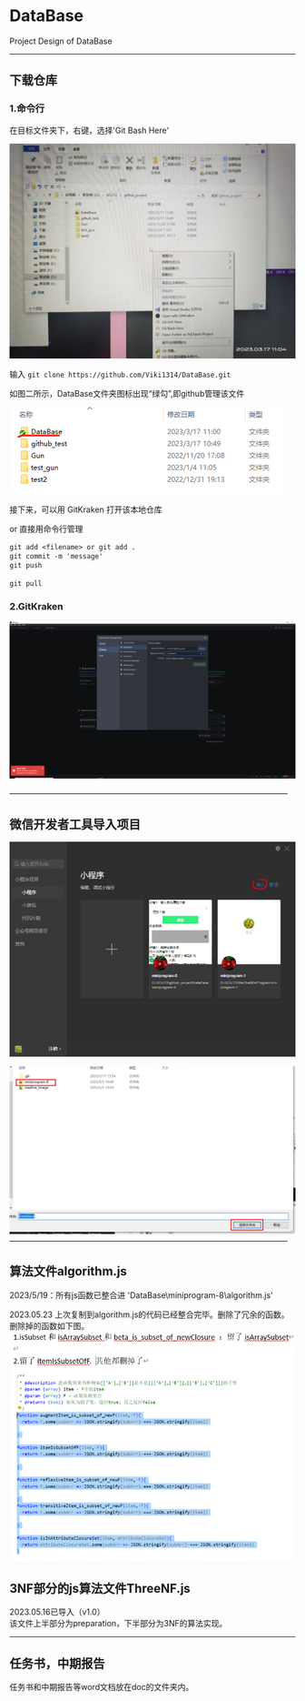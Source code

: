 # DataBase
Project Design of DataBase
___
## 下载仓库

### 1.命令行
在目标文件夹下，右键，选择'Git Bash Here'

![Image_1](./readme_Image/1.jpg  "1")

输入   ```git clone https://github.com/Viki1314/DataBase.git```

如图二所示，DataBase文件夹图标出现“绿勾”,即github管理该文件

![Image_2](./readme_Image/2.png "2")

接下来，可以用 GitKraken 打开该本地仓库 

or 直接用命令行管理
```
git add <filename> or git add .
git commit -m 'message'
git push

git pull
```

### 2.GitKraken

![Image_GitKraken_clone](./readme_Image/gitkraken_clone.png "GitKraken_clone")

———————————————————————————————————

## 微信开发者工具导入项目

![Image2_load1](./readme_Image/load1.png "load1")

![Image2_load2](./readme_Image/load2.png "load2")
———————————————————————————————————
## 算法文件algorithm.js  
2023/5/19：所有js函数已整合进 'DataBase\miniprogram-8\algorithm.js'  

2023.05.23  上次复制到algorithm.js的代码已经整合完毕。删除了冗余的函数。  
删除掉的函数如下图。  
![Image2_algorithm_combine_delete](./readme_Image/algorithm_combine_delete.png "algorithm_combine_delete")
## 3NF部分的js算法文件ThreeNF.js
2023.05.16已导入（v1.0）  
该文件上半部分为preparation，下半部分为3NF的算法实现。  

---
## 任务书，中期报告
任务书和中期报告等word文档放在doc的文件夹内。
